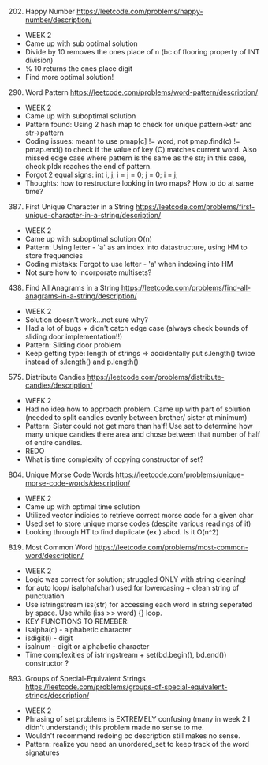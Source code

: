 202. Happy Number
https://leetcode.com/problems/happy-number/description/
- WEEK 2
- Came up with sub optimal solution
- Divide by 10 removes the ones place of n (bc of flooring property of INT division) 
- % 10 returns the ones place digit 
- Find more optimal solution!


290. Word Pattern
https://leetcode.com/problems/word-pattern/description/
- WEEK 2
- Came up with suboptimal solution 
- Pattern found: Using 2 hash map to check for unique pattern->str and str->pattern 
- Coding issues: meant to use pmap[c] != word, not pmap.find(c) != pmap.end() to check if the value of key (C) matches current word. Also missed edge case where pattern is the same as the str; in this case, check pIdx reaches the end of pattern. 
- Forgot 2 equal signs: 
int i, j;
i = j = 0;
j = 0;
i = j;
- Thoughts: how to restructure looking in two maps? How to do at same time? 


387. First Unique Character in a String
https://leetcode.com/problems/first-unique-character-in-a-string/description/
- WEEK 2
- Came up with suboptimal solution O(n)
- Pattern: Using letter - 'a' as an index into datastructure, using HM to store frequencies
- Coding mistaks: Forgot to use letter - 'a' when indexing into HM
- Not sure how to incorporate multisets? 


438. Find All Anagrams in a String
https://leetcode.com/problems/find-all-anagrams-in-a-string/description/
- WEEK 2
- Solution doesn't work...not sure why? 
- Had a lot of bugs + didn't catch edge case (always check bounds of sliding door implementation!!)
- Pattern: Sliding door problem 
- Keep getting type: length of strings => accidentally put s.length() twice instead of s.length() and p.length()


575. Distribute Candies
https://leetcode.com/problems/distribute-candies/description/
- WEEK 2
- Had no idea how to approach problem. Came up with part of solution (needed to split candies evenly between brother/ sister at minimum) 
- Pattern: Sister could not get more than half! Use set to determine how many unique candies there area and chose between that number of half of entire candies. 
- REDO
- What is time complexity of copying constructor of set? 


804. Unique Morse Code Words
https://leetcode.com/problems/unique-morse-code-words/description/
- WEEK 2
- Came up with optimal time solution
- Utilized vector indicies to retrieve correct morse code for a given char 
- Used set to store unique morse codes (despite various readings of it) 
- Looking through HT to find duplicate (ex.) abcd. Is it O(n^2)


819. Most Common Word
https://leetcode.com/problems/most-common-word/description/
- WEEK 2
- Logic was correct for solution; struggled ONLY with string cleaning! 
- for auto loop/ isalpha(char) used for lowercasing + clean string of punctuation
- Use istringstream iss(str) for accessing each word in string seperated by space. Use while (iss >> word) {} loop. 
- KEY FUNCTIONS TO REMEBER: 
- isalpha(c) - alphabetic character 
- isdigit(i) - digit
- isalnum - digit or alphabetic character 
- Time complexities of istringstream + set(bd.begin(), bd.end()) constructor ? 


893. Groups of Special-Equivalent Strings
https://leetcode.com/problems/groups-of-special-equivalent-strings/description/
- WEEK 2
- Phrasing of set problems is EXTREMELY confusing (many in week 2 I didn't understand); this problem made no sense to me.
- Wouldn't recommend redoing bc description still makes no sense. 
- Pattern: realize you need an unordered_set to keep track of the word signatures


